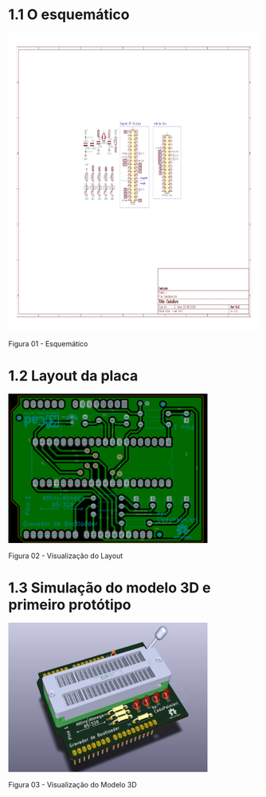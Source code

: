 # 1.1 O esquemático 
<img alt="Esquematico" src="./esquema1.jpg"  width="900" height="600">

Figura 01 - Esquemático

# 1.2 Layout da placa
<img alt="Layout" src="./layout1.png"  width="400" height="300">

Figura 02 - Visualização do Layout

# 1.3 Simulação do modelo 3D e primeiro protótipo
<img alt="Modelo 3D" src="./3d.png"  width="400" height="300">

Figura 03 - Visualização do Modelo 3D
